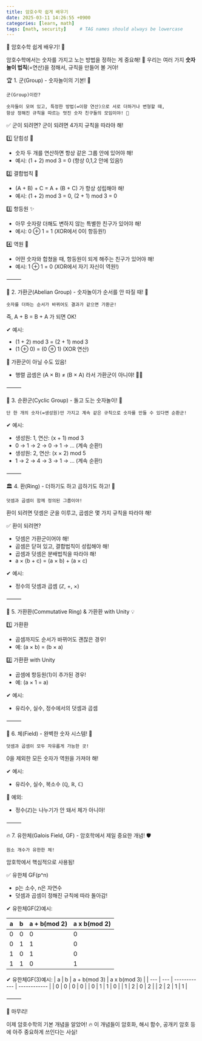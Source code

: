 ```yaml
---
title: 암호수학 쉽게 배우기
date: 2025-03-11 14:26:55 +0900
categories: [learn, math]
tags: [math, security]     # TAG names should always be lowercase
---
```


🔐 암호수학 쉽게 배우기! 🚀

암호수학에서는 숫자를 가지고 노는 방법을 정하는 게 중요해! 🎲
우리는 여러 가지 **숫자놀이 법칙**(=연산)을 정해서, 규칙을 만들어 볼 거야!

🏆 1. 군(Group) - 숫자놀이의 기본! 🎈
~~~
군(Group)이란?

숫자들이 모여 있고, 특정한 방법(=이항 연산)으로 서로 더하거나 변형할 때,
항상 정해진 규칙을 따르는 멋진 숫자 친구들의 모임이야! 🎉
~~~
✅ 군이 되려면?
군이 되려면 4가지 규칙을 따라야 해!

1️⃣ 닫힘성 🏡
- 숫자 두 개를 연산하면 항상 같은 그룹 안에 있어야 해!
- 예시: (1 + 2) mod 3 = 0 (항상 0,1,2 안에 있음!)

2️⃣ 결합법칙 🔗
- (A + B) + C = A + (B + C) 가 항상 성립해야 해!
- 예시: (1 + 2) mod 3 = 0, (2 + 1) mod 3 = 0

3️⃣ 항등원 ✨
- 아무 숫자랑 더해도 변하지 않는 특별한 친구가 있어야 해!
- 예시: 0 ⊕ 1 = 1 (XOR에서 0이 항등원!)

4️⃣ 역원 🔄
- 어떤 숫자와 합쳤을 때, 항등원이 되게 해주는 친구가 있어야 해!
- 예시: 1 ⊕ 1 = 0 (XOR에서 자기 자신이 역원!)

⸻

🤝 2. 가환군(Abelian Group) - 숫자놀이가 순서를 안 따질 때! 🔄
~~~
숫자를 더하는 순서가 바뀌어도 결과가 같으면 가환군!
~~~
즉, A + B = B + A 가 되면 OK!

✔ 예시:
- (1 + 2) mod 3 = (2 + 1) mod 3
- (1 ⊕ 0) = (0 ⊕ 1) (XOR 연산)

🚫 가환군이 아닐 수도 있음!
- 행렬 곱셈은 (A × B) ≠ (B × A) 라서 가환군이 아니야! 🙅‍♂️

⸻

🎡 3. 순환군(Cyclic Group) - 돌고 도는 숫자놀이! 🔄
~~~
단 한 개의 숫자(=생성원)만 가지고 계속 같은 규칙으로 숫자를 만들 수 있다면 순환군!
~~~
✔ 예시:
- 생성원: 1, 연산: (x + 1) mod 3
- 0 → 1 → 2 → 0 → 1 → ... (계속 순환!)
- 생성원: 2, 연산: (x × 2) mod 5
- 1 → 2 → 4 → 3 → 1 → ... (계속 순환!)

⸻

🏛️ 4. 환(Ring) - 더하기도 하고 곱하기도 하고! 🎲

	덧셈과 곱셈이 함께 정의된 그룹이야!
환이 되려면 덧셈은 군을 이루고, 곱셈은 몇 가지 규칙을 따라야 해!

✅ 환이 되려면?
- 덧셈은 가환군이어야 해!
- 곱셈은 닫혀 있고, 결합법칙이 성립해야 해!
- 곱셈과 덧셈은 분배법칙을 따라야 해!
- a × (b + c) = (a × b) + (a × c)

✔ 예시:
- 정수의 덧셈과 곱셈 (ℤ, +, ×)

⸻

🔄 5. 가환환(Commutative Ring) & 가환환 with Unity 💡

1️⃣ 가환환
- 곱셈까지도 순서가 바뀌어도 괜찮은 경우!
- 예: (a × b) = (b × a)

2️⃣ 가환환 with Unity
- 곱셈에 항등원(1)이 추가된 경우!
- 예: (a × 1 = a)

✔ 예시:
- 유리수, 실수, 정수에서의 덧셈과 곱셈

⸻

🌌 6. 체(Field) - 완벽한 숫자 시스템! 🌟
~~~
덧셈과 곱셈이 모두 자유롭게 가능한 곳!
~~~
0을 제외한 모든 숫자가 역원을 가져야 해!

✔ 예시:
- 유리수, 실수, 복소수 (ℚ, ℝ, ℂ)

🚫 예외:
- 정수(ℤ)는 나누기가 안 돼서 체가 아니야!

⸻

🔥 7. 유한체(Galois Field, GF) - 암호학에서 제일 중요한 개념! 🛡️
~~~
원소 개수가 유한한 체!
~~~
암호학에서 핵심적으로 사용됨!

✅ 유한체 GF(p^n)
- p는 소수, n은 자연수
- 덧셈과 곱셈이 정해진 규칙에 따라 돌아감!

✔ 유한체GF(2)예시:  

| a   | b   | a + b(mod 2) | a x b(mod 2) |
| --- | --- | ------------ | ------------ |
| 0   | 0   | 0            | 0            |
| 0   | 1   | 1            | 0            |
| 1   | 0   | 1            | 0            |
| 1   | 1   | 0            | 1            |

✔ 유한체GF(3)예시:
| a   | b   | a + b(mod 3) | a x b(mod 3) |
| --- | --- | ------------ | ------------ |
| 0   | 0   | 0            | 0            |
| 0   | 1   | 1            | 0            |
| 1   | 2   | 0            | 2            |
| 2   | 2   | 1            | 1            |

⸻

🎉 마무리!

이제 암호수학의 기본 개념을 알았어! 🔥
이 개념들이 암호화, 해시 함수, 공개키 암호 등에 아주 중요하게 쓰인다는 사실!
